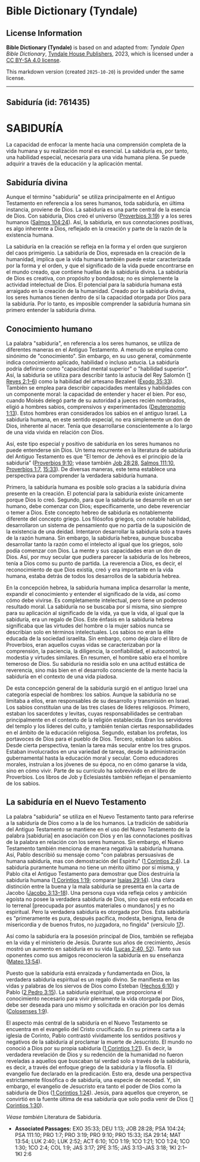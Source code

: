 # Bible Dictionary (Tyndale)

## License Information

**Bible Dictionary (Tyndale)** is based on and adapted from: _Tyndale Open Bible Dictionary_, [Tyndale House Publishers](https://tyndaleopenresources.com/), 2023, which is licensed under a [CC BY-SA 4.0 license](https://creativecommons.org/licenses/by-sa/4.0/legalcode.en).

This markdown version (created `2025-10-20`) is provided under the same license.



--------------------------------

## Sabiduría (id: 761435)

SABIDURÍA
=========

La capacidad de enfocar la mente hacia una comprensión completa de la vida humana y su realización moral es esencial. La sabiduría es, por tanto, una habilidad especial, necesaria para una vida humana plena. Se puede adquirir a través de la educación y la aplicación mental.

Sabiduría divina
----------------

Aunque el término "sabiduría" se utiliza principalmente en el Antiguo Testamento en referencia a los seres humanos, toda sabiduría, en última instancia, proviene de Dios. La sabiduría es una parte central de la esencia de Dios. Con sabiduría, Dios creó el universo ([Proverbios 3:19](https://ref.ly/Prov3:19)) y a los seres humanos ([Salmos 104:24](https://ref.ly/Ps104:24)). Así, la sabiduría, en sus connotaciones positivas, es algo inherente a Dios, reflejado en la creación y parte de la razón de la existencia humana.

La sabiduría en la creación se refleja en la forma y el orden que surgieron del caos primigenio. La sabiduría de Dios, expresada en la creación de la humanidad, implica que la vida humana también puede estar caracterizada por la forma y el orden, y que el significado de la vida puede encontrarse en el mundo creado, que contiene huellas de la sabiduría divina. La sabiduría de Dios es creativa, con propósito y bondadosa; no es simplemente la actividad intelectual de Dios. El potencial para la sabiduría humana está arraigado en la creación de la humanidad. Creado por la sabiduría divina, los seres humanos tienen dentro de sí la capacidad otorgada por Dios para la sabiduría. Por lo tanto, es imposible comprender la sabiduría humana sin primero entender la sabiduría divina.

Conocimiento humano
-------------------

La palabra "sabiduría", en referencia a los seres humanos, se utiliza de diferentes maneras en el Antiguo Testamento. A menudo se emplea como sinónimo de "conocimiento". Sin embargo, en su uso general, comúnmente indica conocimiento aplicado, habilidad o incluso astucia. La sabiduría podría definirse como "capacidad mental superior" o "habilidad superior". Así, la sabiduría se utiliza para describir tanto la astucia del Rey Salomón ([1 Reyes 2:1–6](https://ref.ly/1Kgs2:1-1Kgs2:6)) como la habilidad del artesano Bezaleel ([Éxodo 35:33](https://ref.ly/Exod35:33)). También se emplea para describir capacidades mentales y habilidades con un componente moral: la capacidad de entender y hacer el bien. Por eso, cuando Moisés delegó parte de su autoridad a jueces recién nombrados, eligió a hombres sabios, comprensivos y experimentados ([Deuteronomio 1:13](https://ref.ly/Deut1:13)). Estos hombres eran considerados los sabios en el antiguo Israel. La sabiduría humana, en este sentido especial, no era simplemente un don de Dios, inherente al nacer. Tenía que desarrollarse conscientemente a lo largo de una vida vivida en relación con Dios.

Así, este tipo especial y positivo de sabiduría en los seres humanos no puede entenderse sin Dios. Un tema recurrente en la literatura de sabiduría del Antiguo Testamento es que “El temor de Jehová es el principio de la sabiduría” ([Proverbios 9:10](https://ref.ly/Prov9:10); véase también [Job 28:28,](https://ref.ly/Job28:28) [Salmos 111:10,](https://ref.ly/Ps111:10) [Proverbios 1:7,](https://ref.ly/Prov1:7) [15:33](https://ref.ly/Prov15:33)). De diversas maneras, este tema establece una perspectiva para comprender la verdadera sabiduría humana.

Primero, la sabiduría humana es posible solo gracias a la sabiduría divina presente en la creación. El potencial para la sabiduría existe únicamente porque Dios lo creó. Segundo, para que la sabiduría se desarrolle en un ser humano, debe comenzar con Dios; específicamente, uno debe reverenciar o temer a Dios. Este concepto hebreo de sabiduría es notablemente diferente del concepto griego. Los filósofos griegos, con notable habilidad, desarrollaron un sistema de pensamiento que no partía de la suposición de la existencia de una deidad. Intentaron desarrollar la sabiduría solo a través de la razón humana. Sin embargo, la sabiduría hebrea, aunque buscaba desarrollar tanto la razón como el intelecto al igual que los griegos, solo podía comenzar con Dios. La mente y sus capacidades eran un don de Dios. Así, por muy secular que pudiera parecer la sabiduría de los hebreos, tenía a Dios como su punto de partida. La reverencia a Dios, es decir, el reconocimiento de que Dios existía, creó y era importante en la vida humana, estaba detrás de todos los desarrollos de la sabiduría hebrea.

En la concepción hebrea, la sabiduría humana implica desarrollar la mente, expandir el conocimiento y entender el significado de la vida, así como cómo debe vivirse. Es completamente intelectual, pero tiene un poderoso resultado moral. La sabiduría no se buscaba por sí misma, sino siempre para su aplicación al significado de la vida, ya que la vida, al igual que la sabiduría, era un regalo de Dios. Este énfasis en la sabiduría hebrea significaba que las virtudes del hombre o la mujer sabios nunca se describían solo en términos intelectuales. Los sabios no eran la élite educada de la sociedad israelita. Sin embargo, como deja claro el libro de Proverbios, eran aquellos cuyas vidas se caracterizaban por la comprensión, la paciencia, la diligencia, la confiabilidad, el autocontrol, la modestia y virtudes similares. En resumen, el hombre sabio era el hombre temeroso de Dios. Su sabiduría no residía solo en una actitud estática de reverencia, sino más bien en el desarrollo consciente de la mente hacia la sabiduría en el contexto de una vida piadosa.

De esta concepción general de la sabiduría surgió en el antiguo Israel una categoría especial de hombres: los sabios. Aunque la sabiduría no se limitaba a ellos, eran responsables de su desarrollo y transmisión en Israel. Los sabios constituían una de las tres clases de líderes religiosos. Primero, estaban los sacerdotes y levitas, cuyas responsabilidades se centraban principalmente en el contexto de la religión establecida. Eran los servidores del templo y los líderes del culto, y también tenían ciertas responsabilidades en el ámbito de la educación religiosa. Segundo, estaban los profetas, los portavoces de Dios para el pueblo de Dios. Tercero, estaban los sabios. Desde cierta perspectiva, tenían la tarea más secular entre los tres grupos. Estaban involucrados en una variedad de tareas, desde la administración gubernamental hasta la educación moral y secular. Como educadores morales, instruían a los jóvenes de su época, no en cómo ganarse la vida, sino en cómo vivir. Parte de su currículo ha sobrevivido en el libro de Proverbios. Los libros de Job y Eclesiastés también reflejan el pensamiento de los sabios.

La sabiduría en el Nuevo Testamento
-----------------------------------

La palabra "sabiduría" se utiliza en el Nuevo Testamento tanto para referirse a la sabiduría de Dios como a la de los humanos. La tradición de sabiduría del Antiguo Testamento se mantiene en el uso del Nuevo Testamento de la palabra \[sabiduría] en asociación con Dios y en las connotaciones positivas de la palabra en relación con los seres humanos. Sin embargo, el Nuevo Testamento también menciona de manera negativa la sabiduría humana. Así, Pablo describió su mensaje como "con palabras persuasivas de humana sabiduría, mas con demostración del Espíritu" ([1 Corintios 2:4](https://ref.ly/1Cor2:4)). La sabiduría puramente humana no tiene un mérito último por sí misma, y Pablo cita el Antiguo Testamento para demostrar que Dios destruiría la sabiduría humana ([1 Corintios 1:19](https://ref.ly/1Cor1:19); comparar [Isaías 29:14](https://ref.ly/Isa29:14)). Una clara distinción entre la buena y la mala sabiduría se presenta en la carta de Jacobo ([Jacobo 3:13–18](https://ref.ly/Jas3:13-Jas3:18)). Una persona cuya vida refleja celos y ambición egoísta no posee la verdadera sabiduría de Dios, sino que está enfocada en lo terrenal \[preocupada por asuntos materiales o mundanos] y es no espiritual. Pero la verdadera sabiduría es otorgada por Dios. Esta sabiduría es "primeramente es pura, después pacífica, modesta, benigna, llena de misericordia y de buenos frutos, no juzgadora, no fingida" (versículo [17](https://ref.ly/Jas3:17)).

Así como la sabiduría era la posesión principal de Dios, también se reflejaba en la vida y el ministerio de Jesús. Durante sus años de crecimiento, Jesús mostró un aumento en sabiduría en su vida ([Lucas 2:40, 52](https://ref.ly/Luke2:40,Luke2:52)). Tanto sus oponentes como sus amigos reconocieron la sabiduría en su enseñanza ([Mateo 13:54](https://ref.ly/Matt13:54)).

Puesto que la sabiduría está enraizada y fundamentada en Dios, la verdadera sabiduría espiritual es un regalo divino. Se manifiesta en las vidas y palabras de los siervos de Dios como Esteban ([Hechos 6:10](https://ref.ly/Acts6:10)) y Pablo ([2 Pedro 3:15](https://ref.ly/2Pet3:15)). La sabiduría espiritual, que proporciona el conocimiento necesario para vivir plenamente la vida otorgada por Dios, debe ser deseada para uno mismo y solicitada en oración por los demás ([Colosenses 1:9](https://ref.ly/Col1:9)).

El aspecto más central de la sabiduría en el Nuevo Testamento se encuentra en el evangelio del Cristo crucificado. En su primera carta a la iglesia de Corinto, Pablo contrastó vívidamente los sentidos positivos y negativos de la sabiduría al proclamar la muerte de Jesucristo. El mundo no conoció a Dios por su propia sabiduría ([1 Corintios 1:21](https://ref.ly/1Cor1:21)). Es decir, la verdadera revelación de Dios y su redención de la humanidad no fueron reveladas a aquellos que buscaban tal verdad solo a través de la sabiduría, es decir, a través del enfoque griego de la sabiduría y la filosofía. El evangelio fue declarado en la predicación. Esto era, desde una perspectiva estrictamente filosófica o de sabiduría, una especie de necedad. Y, sin embargo, el evangelio de Jesucristo era tanto el poder de Dios como la sabiduría de Dios ([1 Corintios 1:24](https://ref.ly/1Cor1:24)). Jesús, para aquellos que creyeron, se convirtió en la fuente última de esa sabiduría que solo podía venir de Dios ([1 Corintios 1:30](https://ref.ly/1Cor1:30)).

*Véase también* Literatura de Sabiduría.

* **Associated Passages:** EXO 35:33; DEU 1:13; JOB 28:28; PSA 104:24; PSA 111:10; PRO 1:7; PRO 3:19; PRO 9:10; PRO 15:33; ISA 29:14; MAT 13:54; LUK 2:40; LUK 2:52; ACT 6:10; 1CO 1:19; 1CO 1:21; 1CO 1:24; 1CO 1:30; 1CO 2:4; COL 1:9; JAS 3:17; 2PE 3:15; JAS 3:13–JAS 3:18; 1KI 2:1–1KI 2:6

